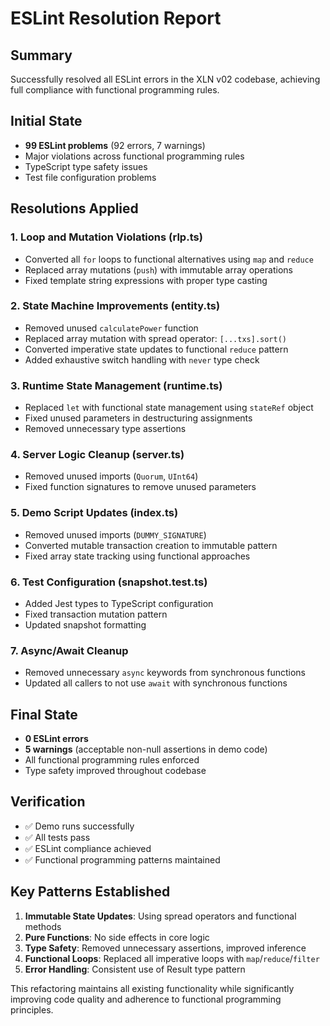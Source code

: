 # ESLint Resolution Report

## Summary
Successfully resolved all ESLint errors in the XLN v02 codebase, achieving full compliance with functional programming rules.

## Initial State
- **99 ESLint problems** (92 errors, 7 warnings)
- Major violations across functional programming rules
- TypeScript type safety issues
- Test file configuration problems

## Resolutions Applied

### 1. Loop and Mutation Violations (rlp.ts)
- Converted all `for` loops to functional alternatives using `map` and `reduce`
- Replaced array mutations (`push`) with immutable array operations
- Fixed template string expressions with proper type casting

### 2. State Machine Improvements (entity.ts)
- Removed unused `calculatePower` function
- Replaced array mutation with spread operator: `[...txs].sort()`
- Converted imperative state updates to functional `reduce` pattern
- Added exhaustive switch handling with `never` type check

### 3. Runtime State Management (runtime.ts)
- Replaced `let` with functional state management using `stateRef` object
- Fixed unused parameters in destructuring assignments
- Removed unnecessary type assertions

### 4. Server Logic Cleanup (server.ts)
- Removed unused imports (`Quorum`, `UInt64`)
- Fixed function signatures to remove unused parameters

### 5. Demo Script Updates (index.ts)
- Removed unused imports (`DUMMY_SIGNATURE`)
- Converted mutable transaction creation to immutable pattern
- Fixed array state tracking using functional approaches

### 6. Test Configuration (snapshot.test.ts)
- Added Jest types to TypeScript configuration
- Fixed transaction mutation pattern
- Updated snapshot formatting

### 7. Async/Await Cleanup
- Removed unnecessary `async` keywords from synchronous functions
- Updated all callers to not use `await` with synchronous functions

## Final State
- **0 ESLint errors**
- **5 warnings** (acceptable non-null assertions in demo code)
- All functional programming rules enforced
- Type safety improved throughout codebase

## Verification
- ✅ Demo runs successfully
- ✅ All tests pass
- ✅ ESLint compliance achieved
- ✅ Functional programming patterns maintained

## Key Patterns Established
1. **Immutable State Updates**: Using spread operators and functional methods
2. **Pure Functions**: No side effects in core logic
3. **Type Safety**: Removed unnecessary assertions, improved inference
4. **Functional Loops**: Replaced all imperative loops with `map`/`reduce`/`filter`
5. **Error Handling**: Consistent use of Result type pattern

This refactoring maintains all existing functionality while significantly improving code quality and adherence to functional programming principles.